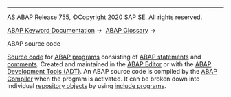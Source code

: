   

* * *

AS ABAP Release 755, ©Copyright 2020 SAP SE. All rights reserved.

[ABAP Keyword Documentation](javascript:call_link\('abenabap.htm'\)) →  [ABAP Glossary](javascript:call_link\('abenabap_glossary.htm'\)) → 

ABAP source code

[Source code](javascript:call_link\('abensource_code_glosry.htm'\) "Glossary Entry") for [ABAP programs](javascript:call_link\('abenabap_program_glosry.htm'\) "Glossary Entry") consisting of [ABAP statements](javascript:call_link\('abenabap_statement_glosry.htm'\) "Glossary Entry") and [comments](javascript:call_link\('abencomment_glosry.htm'\) "Glossary Entry"). Created and maintained in the [ABAP Editor](javascript:call_link\('abenabap_editor_glosry.htm'\) "Glossary Entry") or with the [ABAP Development Tools (ADT)](javascript:call_link\('abenadt_glosry.htm'\) "Glossary Entry"). An ABAP source code is compiled by the [ABAP Compiler](javascript:call_link\('abenabap_compiler_glosry.htm'\) "Glossary Entry") when the program is activated. It can be broken down into individual [repository objects](javascript:call_link\('abenrepository_object_glosry.htm'\) "Glossary Entry") by using [include programs](javascript:call_link\('abeninclude_program_glosry.htm'\) "Glossary Entry").